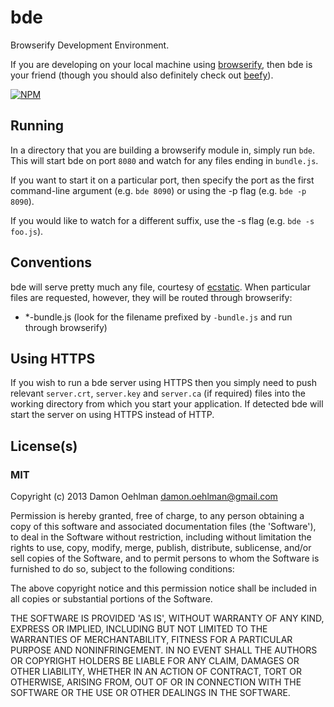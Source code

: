 # bde

Browserify Development Environment.

If you are developing on your local machine using
[browserify](https://github.com/substack/node-substack), then bde is your
friend (though you should also definitely check out
[beefy](https://github.com/chrisdickinson/beefy)). 


[![NPM](https://nodei.co/npm/bde.png)](https://nodei.co/npm/bde/)


## Running

In a directory that you are building a browserify module in, simply run
`bde`.  This will start bde on port `8080` and watch for any files ending
in `bundle.js`.

If you want to start it on a particular port, then specify the port as the
first command-line argument (e.g. `bde 8090`) or using the -p flag
(e.g. `bde -p 8090`).

If you would like to watch for a different suffix, use the -s flag
(e.g. `bde -s foo.js`).

## Conventions

bde will serve pretty much any file, courtesy of
[ecstatic](https://github.com/jesusabdullah/node-ecstatic). When particular
files are requested, however, they will be routed through browserify:

- *-bundle.js (look for the filename prefixed by `-bundle.js` and run
  through browserify)

## Using HTTPS

If you wish to run a bde server using HTTPS then you simply need to push
relevant `server.crt`, `server.key` and `server.ca` (if required) files into
the working directory from which you start your application.  If detected
bde will start the server on using HTTPS instead of HTTP.

## License(s)

### MIT

Copyright (c) 2013 Damon Oehlman <damon.oehlman@gmail.com>

Permission is hereby granted, free of charge, to any person obtaining
a copy of this software and associated documentation files (the
'Software'), to deal in the Software without restriction, including
without limitation the rights to use, copy, modify, merge, publish,
distribute, sublicense, and/or sell copies of the Software, and to
permit persons to whom the Software is furnished to do so, subject to
the following conditions:

The above copyright notice and this permission notice shall be
included in all copies or substantial portions of the Software.

THE SOFTWARE IS PROVIDED 'AS IS', WITHOUT WARRANTY OF ANY KIND,
EXPRESS OR IMPLIED, INCLUDING BUT NOT LIMITED TO THE WARRANTIES OF
MERCHANTABILITY, FITNESS FOR A PARTICULAR PURPOSE AND NONINFRINGEMENT.
IN NO EVENT SHALL THE AUTHORS OR COPYRIGHT HOLDERS BE LIABLE FOR ANY
CLAIM, DAMAGES OR OTHER LIABILITY, WHETHER IN AN ACTION OF CONTRACT,
TORT OR OTHERWISE, ARISING FROM, OUT OF OR IN CONNECTION WITH THE
SOFTWARE OR THE USE OR OTHER DEALINGS IN THE SOFTWARE.
